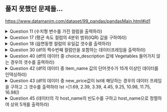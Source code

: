 ## 풀지 못했던 문제들...
https://www.datamanim.com/dataset/99_pandas/pandasMain.html#id1

<details>
  <summary>Question 11 (수치형 변수를 가진 컬럼을 출력하라)</summary>
  <pre>
    DataFrame.<a href="https://pandas.pydata.org/docs/reference/api/pandas.DataFrame.select_dtypes.html" target="_blank">select_dtypes()</a>
  </pre>
</details>

<details>
  <summary>Question 17 (평균 속도 컬럼의 4분위 범위(IQR) 값을 구하여라)</summary>
  <pre>
    DataFrame.<a href="https://pandas.pydata.org/docs/reference/api/pandas.DataFrame.quantile.html" target="_blank">quantile()</a>
  </pre>
</details>

<details>
  <summary>Question 18 (읍면동명 컬럼의 유일값 갯수를 출력하라)</summary>
  <pre>
    DataFrame.<a href="https://pandas.pydata.org/docs/reference/api/pandas.DataFrame.nunique.html" target="_blank">nunique()</a>
  </pre>
</details>

<details>
  <summary>Question 30 (df의 짝수번째 컬럼만을 포함하는 데이터프레임을 출력하라)</summary>
  <pre>
    <a href="https://blog.wonkyunglee.io/3" target="_blank">Python Extended Slice(::)</a>
  </pre>
</details>

<details>
  <summary>Question 40 (df의 데이터 중 choice_description 값에 Vegetables 들어가지 않는 경우의 갯수를 출력하라)</summary>
  <pre>
    Python <a href="http://daplus.net/python-%ED%8C%8C%EC%9D%B4%EC%8D%AC%EC%9D%98-%EB%AC%BC%EA%B2%B0%ED%91%9C-%EC%97%B0%EC%82%B0%EC%9E%90/">물결표(~) 연산자</a>
  </pre>
</details>

<details>
  <summary>Question 42 (df의 데이터 중 item_name 값의 단어갯수가 15개 이상인 데이터를 인덱싱하라)</summary>
  <pre>
    Series.str.<a href="https://pandas.pydata.org/docs/reference/api/pandas.Series.str.len.html">len()</a>
  </pre>
</details>

<details>
  <summary>
    Question 43 (df의 데이터 중 new_price값이 lst에 해당하는 경우의 데이터 프레임을 구하고 그 갯수를 출력하라 lst =[1.69, 2.39, 3.39, 4.45, 9.25, 10.98, 11.75, 16.98])       </summary>
  <pre>
    DataFrame.<a href="https://pandas.pydata.org/docs/reference/api/pandas.DataFrame.isin.html">isin()</a>
    <a href="https://www.delftstack.com/ko/howto/python-pandas/pandas-display-dataframe-in-a-table-style/">display()</a>
  </pre>
</details>

<details>
  <summary>
    Question 45 (데이터의 각 host_name의 빈도수를 구하고 host_name으로 정렬하여 상위 5개를 출력하라)
  </summary>
  <pre>
    DataFrame.<a href="https://pandas.pydata.org/docs/reference/api/pandas.DataFrame.sort_index.html">sort_index()</a>
    DataFrame.<a href="https://pandas.pydata.org/docs/reference/api/pandas.DataFrame.size.html#pandas-dataframe-size">size()</a>
  </pre>
</details>
